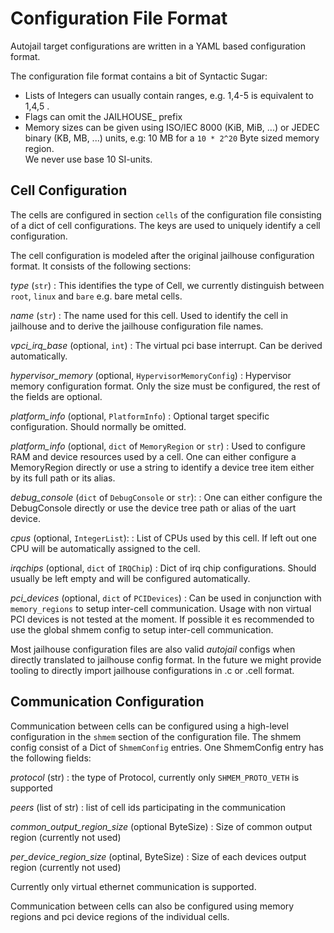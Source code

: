 # Configuration File Format

Autojail target configurations are written in a YAML based configuration format.

The configuration file format contains a bit of Syntactic Sugar:

- Lists of Integers can usually contain ranges, e.g. 1,4-5 is equivalent to 1,4,5 .
- Flags can omit the JAILHOUSE\_ prefix
- Memory sizes can be given using ISO/IEC 8000 (KiB, MiB, ...) or JEDEC binary (KB, MB, ...) units, e.g: 10 MB
  for a `10 * 2^20` Byte sized memory region.  
  We never use base 10 SI-units.

## Cell Configuration

The cells are configured in section `cells` of the configuration file consisting of
a dict of cell configurations. The keys are used to uniquely identify a cell configuration.

The cell configuration is modeled after the original jailhouse configuration format.
It consists of the following sections:

_type_ (`str`)
: This identifies the type of Cell, we currently distinguish between `root`, `linux` and `bare` e.g. bare metal cells.

_name_ (`str`)
: The name used for this cell. Used to identify the cell in jailhouse and to derive the jailhouse configuration file names.

_vpci_irq_base_ (optional, `int`)
: The virtual pci base interrupt. Can be derived automatically.

_hypervisor_memory_ (optional, `HypervisorMemoryConfig`)
: Hypervisor memory configuration format. Only the size must be configured, the rest of the fields are optional.

_platform_info_ (optional, `PlatformInfo`)
: Optional target specific configuration. Should normally be omitted.

_platform_info_ (optional, `dict` of `MemoryRegion` or `str`)
: Used to configure RAM and device resources used by a cell.
One can either configure a MemoryRegion directly or use a string to identify a device tree
item either by its full path or its alias.

_debug_console_ (`dict` of `DebugConsole` or `str`):
: One can either configure the DebugConsole directly or use the device tree path or alias of the uart device.

_cpus_ (optional, `IntegerList`):
: List of CPUs used by this cell. If left out one CPU will be automatically assigned to the cell.

_irqchips_ (optional, `dict` of `IRQChip`)
: Dict of irq chip configurations. Should usually be left empty and will be configured automatically.

_pci_devices_ (optional, `dict` of `PCIDevices`)
: Can be used in conjunction with `memory_regions` to setup inter-cell communication. Usage with non virtual PCI devices is not tested at the moment.
If possible it es recommended to use the global shmem config to setup inter-cell communication.

Most jailhouse configuration files are also valid _autojail_ configs when directly translated
to jailhouse config format. In the future we might provide tooling to directly import
jailhouse configurations in .c or .cell format.

## Communication Configuration

Communication between cells can be configured using a high-level configuration in the `shmem`
section of the configuration file. The shmem config consist of a Dict of `ShmemConfig`
entries. One ShmemConfig entry has the following fields:

_protocol_ (str)
: the type of Protocol, currently only `SHMEM_PROTO_VETH` is supported

_peers_ (list of str)
: list of cell ids participating in the communication

_common_output_region_size_ (optional ByteSize)
: Size of common output region (currently not used)

_per_device_region_size_ (optinal, ByteSize)
: Size of each devices output region (currently not used)

Currently only virtual ethernet communication is supported.

Communication between cells can also be configured using memory regions and pci device regions
of the individual cells.
